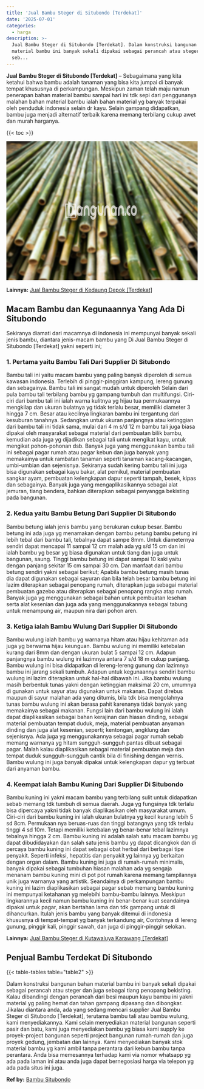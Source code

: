 ```yaml
---
title: 'Jual Bambu Steger di Situbondo [Terdekat]'
date: '2025-07-01'
categories:
  - harga
description: >-
  Jual Bambu Steger di Situbondo [Terdekat]. Dalam konstruksi bangunan bahan
  material bambu ini banyak sekali dipakai sebagai perancah atau steger dan juga
  seb...
---
```


**Jual Bambu Steger di Situbondo \[Terdekat\]** – Sebagaimana yang kita ketahui bahwa bambu adalah tanaman yang bisa kita jumpai di banyak tempat khususnya di perkampungan. Meskipun zaman telah maju namun penerapan bahan material bambu sampai hari ini tdk sepi dari penggunanya malahan bahan material bambu ialah bahan material yg banyak terpakai oleh penduduk indonesia selain dr kayu. Selain gampang didapatkan, bambu juga menjadi alternatif terbaik karena memang terbilang cukup awet dan murah harganya.

{{< toc >}}

![Jual Bambu Steger di Situbondo [Terdekat]](/images/jual-bambu-tali-35.png)

**Lainnya:** [Jual Bambu Steger di Kedaung Depok \[Terdekat\]](https://bambu.bangunan.co/jual-bambu-steger-di-kedaung-depok-terdekat/)

## Macam Bambu dan Kegunaannya Yang Ada Di Situbondo

Sekiranya diamati dari macamnya di indonesia ini mempunyai banyak sekali jenis bambu, diantara jenis-macam bambu yang Di Jual Bambu Steger di Situbondo \[Terdekat\] yakni seperti ini;

### 1\. Pertama yaitu Bambu Tali Dari Supplier Di Situbondo

Bambu tali ini yaitu macam bambu yang paling banyak diperoleh di semua kawasan indonesia. Terlebih di pinggir-pinggiran kampung, lereng gunung dan sebagainya. Bambu tali ini sangat mudah untuk diperoleh Selain dari pula bambu tali terbilang bambu yg gampang tumbuh dan multifungsi. Ciri-ciri dari bambu tali ini ialah warna kulitnya yg hijau tua permukaannya mengkilap dan ukuran bulatnya yg tidak terlalu besar, memiliki diameter 3 hingga 7 cm. Besar atau kecilnya lingkaran bambu ini tergantung dari kesuburan tanahnya. Sedangkan untuk ukuran panjangnya atau ketinggian dari bambu tali ini tidak sama, mulai dari 4 m s/d 12 m bambu tali juga biasa dipakai oleh masyarakat sebagai material dari pembuatan bilik bambu, kemudian ada juga yg dijadikan sebagai tali untuk mengikat kayu, untuk mengikat pohon-pohonan dsb. Banyak juga yang menggunakan bambu tali ini sebagai pagar rumah atau pagar kebun dan juga banyak yang memakainya untuk rambatan tanaman seperti tanaman kacang-kacangan, umbi-umbian dan sejenisnya. Sekiranya sudah kering bambu tali ini juga bisa digunakan sebagai kayu bakar, alat pemikul, material pembuatan sangkar ayam, pembuatan kelengkapan dapur seperti tampah, besek, kipas dan sebagainya. Banyak juga yang mengaplikasikannya sebagai alat jemuran, tiang bendera, bahkan diterapkan sebagai penyangga bekisting pada bangunan.

### 2\. Kedua yaitu Bambu Betung Dari Supplier Di Situbondo

Bambu betung ialah jenis bambu yang berukuran cukup besar. Bambu betung ini ada juga yg menamakan dengan bambu petung bambu petung ini lebih tebal dari bambu tali, tebalnya dapat sampe 8mm. Untuk diameternya sendiri dapat mencapai 11 sampai 12 cm malah ada yg s/d 15 cm dan ini ialah bambu yg besar yg biasa digunakan untuk tiang dan juga untuk bangunan, saung. Tinggi bambu betung ini dapat sampai 10 kaki yaitu dengan panjang sekitar 15 cm sampai 30 cm. Dan manfaat dari bambu betung sendiri yakni sebagai berikut; Apabila bambu betung masih tunas dia dapat digunakan sebagai sayuran dan bila telah besar bambu betung ini lazim diterapkan sebagai penopang rumah, diterapkan juga sebagai material pembuatan gazebo atau diterapkan sebagai penopang rangka atap rumah. Banyak juga yg menggunakan sebagai bahan untuk pembuatan lesehan serta alat kesenian dan juga ada yang menggunakannya sebagai tabung untuk menampung air, maupun nira dari pohon aren.

### 3\. Ketiga ialah Bambu Wulung Dari Supplier Di Situbondo

Bambu wulung ialah bambu yg warnanya hitam atau hijau kehitaman ada juga yg berwarna hijau keunguan. Bambu wulung ini memiliki ketebalan kurang dari 8mm dan dengan ukuran bulat 5 sampai 12 cm. Adapun panjangnya bambu wulung ini lazimnya antara 7 s/d 18 m cukup panjang. Bambu wulung ini bisa didapatkan di lereng-lereng gunung dan lazimnya bambu ini jarang sekali tumbuh. Adapun untuk kegunaannya sendiri bambu wulung ini lazim diterapkan untuk hal-hal dibawah ini. Jika bambu wulung masih berbentuk tunas yakni dengan ketinggian maksimal 20 cm, umumnya di gunakan untuk sayur atau digunakan untuk makanan. Dapat direbus maupun di sayur malahan ada yang ditumis, bila tdk bisa mengolahnya tunas bambu wulung ini akan berasa pahit karenanya tidak banyak yang memakainya sebagai makanan. Fungsi lain dari bambu wulung ini ialah dapat diaplikasikan sebagai bahan kerajinan dan hiasan dinding, sebagai material pembuatan tempat duduk, meja, material pembuatan anyaman dinding dan juga alat kesenian, seperti; kentongan, angklung dan sejenisnya. Ada juga yg menggunakannya sebagai pagar rumah sebab memang warnanya yg hitam sungguh-sungguh pantas dibuat sebagai pagar. Malah kalau diaplikasikan sebagai material pembuatan meja dan tempat duduk sungguh-sungguh cantik bila di finishing dengan vernis. Bambu wulung ini juga banyak dipakai untuk kelengkapan dapur yg terbuat dari anyaman bambu.

### 4\. Keempat ialah Bambu Kuning Dari Supplier Di Situbondo

Bambu kuning ini yakni macam bambu yang terbilang sulit untuk didapatkan sebab memang tdk tumbuh di semua daerah. Juga yg fungsinya tdk terlalu bisa dipercaya yakni tidak banyak diaplikasikan oleh masyarakat umum. Ciri-ciri dari bambu kuning ini ialah ukuran bulatnya yg kecil kurang lebih 5 sd 8cm. Permukaan nya beruas-ruas dan tinggi batangnya yang tdk terlalu tinggi 4 sd 10m. Tetapi memiliki ketebalan yg benar-benar tebal lazimnya tebalnya hingga 2 cm. Bambu kuning ini adalah salah satu macam bambu yg dapat dibudidayakan dan salah satu jenis bambu yg dapat dicangkok dan di percaya bambu kuning ini dapat sebagai obat herbal dari berbagai tipe penyakit. Seperti infeksi, hepatitis dan penyakit yg lainnya yg berkaitan dengan organ dalam. Bambu kuning ini juga di rumah-rumah minimalis, banyak dipakai sebagai tumbuhan hiasan malahan ada yg sengaja menanam bambu kuning mini di pot pot rumah karena memang tampilannya unik juga warnanya yang artistik. Seandainya di perkampungan bambu kuning ini lazim diaplikasikan sebagai pagar sebab memang bambu kuning ini mempunyai ketahanan yg melebihi bambu-bambu lainnya. Meskipun lingkarannya kecil namun bambu kuning ini benar-benar kuat seandainya dipakai untuk pagar, akan bertahan lama dan tdk gampang untuk di dihancurkan. Itulah jenis bambu yang banyak ditemui di indonesia khususnya di tempat-tempat yg banyak terkandung air, Contohnya di lereng gunung, pinggir kali, pinggir sawah, dan juga di pinggir-pinggir selokan.

**Lainnya:** [Jual Bambu Steger di Kutawaluya Karawang \[Terdekat\]](https://bambu.bangunan.co/jual-bambu-steger-di-kutawaluya-karawang-terdekat/)

## Penjual Bambu Terdekat Di Situbondo

{{< table-tables table="table2" >}}

Dalam konstruksi bangunan bahan material bambu ini banyak sekali dipakai sebagai perancah atau steger dan juga sebagai tiang penopang bekisting. Kalau dibandingi dengan perancah dari besi maupun kayu bambu ini yakni material yg paling hemat dan tahan gampang dipasang dan dibongkar. Jikalau diantara anda, ada yang sedang mencari supplier Jual Bambu Steger di Situbondo \[Terdekat\], terutama bambu tali atau bambu wulung, kami menyediakannya. Kami selain menyediakan material bangunan seperti pasir dan batu, kami juga menyediakan bambu yg biasa kami supply ke proyek-project bangunan seperti project bangunan rumah-rumah dan juga proyek gedung, jembatan dan lainnya. Kami menyediakan banyak stok material bambu yg kami ambil tanpa perantara dari kebun bambu tanpa perantara. Anda bisa memesannya terhadap kami via nomor whatsapp yg ada pada laman ini atau anda juga dapat bernegosiasi harga via telepon yg ada pada situs ini juga.

**Ref by:** [Bambu Situbondo](https://id.wikipedia.org/wiki/Bambu)
